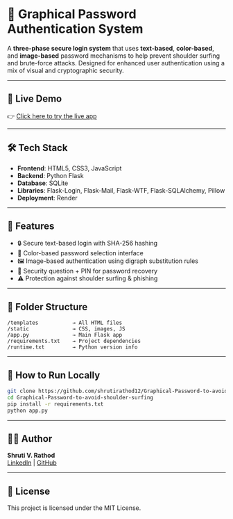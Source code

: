# 🔐 Graphical Password Authentication System

A **three-phase secure login system** that uses **text-based**, **color-based**, and **image-based** password mechanisms to help prevent shoulder surfing and brute-force attacks. Designed for enhanced user authentication using a mix of visual and cryptographic security.

---

## 🚀 Live Demo

👉 [Click here to try the live app]([https://graphical-password-to-avoid-shoulder-surfing.onrender.com](https://graphical-password-to-avoid-shoulder.onrender.com))

---

## 🛠️ Tech Stack

- **Frontend**: HTML5, CSS3, JavaScript
- **Backend**: Python Flask
- **Database**: SQLite
- **Libraries**: Flask-Login, Flask-Mail, Flask-WTF, Flask-SQLAlchemy, Pillow
- **Deployment**: Render

---

## 🔑 Features

- 🔒 Secure text-based login with SHA-256 hashing
- 🎨 Color-based password selection interface
- 🖼️ Image-based authentication using digraph substitution rules
- 🔐 Security question + PIN for password recovery
- ⚠️ Protection against shoulder surfing & phishing

---

## 📁 Folder Structure

```
/templates           → All HTML files  
/static              → CSS, images, JS  
/app.py              → Main Flask app  
/requirements.txt    → Project dependencies  
/runtime.txt         → Python version info  
```

---

## 🧪 How to Run Locally

```bash
git clone https://github.com/shrutirathod12/Graphical-Password-to-avoid-shoulder-surfing
cd Graphical-Password-to-avoid-shoulder-surfing
pip install -r requirements.txt
python app.py
```

---

## 🙋‍♀️ Author

**Shruti V. Rathod**  
[LinkedIn]([https://www.linkedin.com/in/shruti-rathod/](https://www.linkedin.com/in/shruti-rathod-75775523b/)) | [GitHub](https://github.com/shrutirathod12)

---

## 📜 License

This project is licensed under the MIT License.

